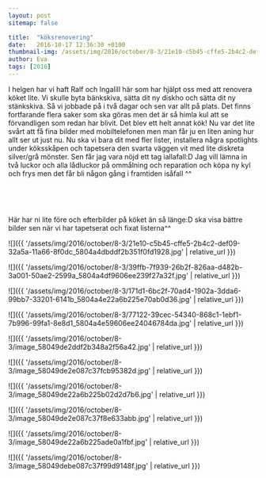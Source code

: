 ```yaml
---
layout: post
sitemap: false

title:  "köksrenovering"
date:   2016-10-17 12:36:30 +0100
thumbnail-img: /assets/img/2016/october/8-3/21e10-c5b45-cffe5-2b4c2-def09-32a5a-11a66-8f0dc_5804a4dbddf2b351f0fd1928.jpg
author: Eva
tags: [2016]
---
```


I helgen har vi haft Ralf och Ingalill här som har hjälpt oss med att renovera köket lite. Vi skulle byta bänkskiva, sätta dit ny diskho och sätta dit ny stänkskiva. Så vi jobbade på i två dagar och sen var allt på plats. Det finns fortfarande flera saker som ska göras men det är så himla kul att se förvandligen som redan har blivit. Det blev ett helt annat kök! Nu var det lite svårt att få fina bilder med mobiltelefonen men man får ju en liten aning hur allt ser ut just nu. Nu ska vi bara dit med fler lister, installera några spotlights under köksskåpen och tapetsera den svarta väggen vit med lite diskreta silver/grå mönster. Sen får jag vara nöjd ett tag iallafall:D Jag vill lämna in två luckor och alla lådluckor på ommålning och reparation och köpa ny kyl och frys men det får bli någon gång i framtiden isåfall ^^ 




 




 




Här har ni lite före och efterbilder på köket än så länge:D ska visa bättre bilder sen när vi har tapetserat och fixat listerna^^

![]({{ '/assets/img/2016/october/8-3/21e10-c5b45-cffe5-2b4c2-def09-32a5a-11a66-8f0dc_5804a4dbddf2b351f0fd1928.jpg'  | relative_url }})

![]({{ '/assets/img/2016/october/8-3/39ffb-7f939-26b2f-826aa-d482b-3a001-50ae2-2599a_5804a4df9606ee239f27a32f.jpg'  | relative_url }})

![]({{ '/assets/img/2016/october/8-3/171d1-6bc2f-70ad4-1902a-3dda6-99bb7-33201-6141b_5804a4e22a6b225e70ab0d36.jpg'  | relative_url }})

![]({{ '/assets/img/2016/october/8-3/77122-39cec-54340-868c1-1ebf1-7b996-99fa1-8e8d1_5804a4e59606ee24046784da.jpg'  | relative_url }})

![]({{ '/assets/img/2016/october/8-3/image_58049de2ddf2b348a2f56a42.jpg'  | relative_url }})

![]({{ '/assets/img/2016/october/8-3/image_58049de2e087c37fcb95382d.jpg'  | relative_url }})

![]({{ '/assets/img/2016/october/8-3/image_58049de22a6b225b02d2d7b6.jpg'  | relative_url }})

![]({{ '/assets/img/2016/october/8-3/image_58049de2e087c37f8e633abb.jpg'  | relative_url }})

![]({{ '/assets/img/2016/october/8-3/image_58049de22a6b225ade0a1fbf.jpg'  | relative_url }})

![]({{ '/assets/img/2016/october/8-3/image_58049debe087c37f99d9148f.jpg'  | relative_url }})

